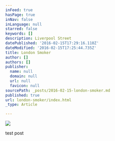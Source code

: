 ```yaml
---
inFeed: true
hasPage: true
inNav: false
inLanguage: null
starred: false
keywords: []
description: Liverpool Street
datePublished: '2016-02-15T17:29:16.110Z'
dateModified: '2016-02-15T17:25:44.735Z'
title: London Smoker
author: []
authors: []
publisher:
  name: null
  domain: null
  url: null
  favicon: null
sourcePath: _posts/2016-02-15-london-smoker.md
published: true
url: london-smoker/index.html
_type: Article

---
```

![](https://the-grid-user-content.s3-us-west-2.amazonaws.com/b8855245-6f31-4c91-a8dc-db3b1eb2eb91.jpg)

test post